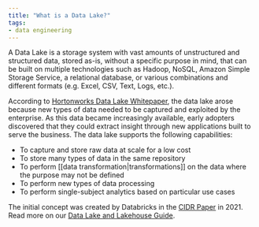 ```yaml
---
title: "What is a Data Lake?"
tags:
- data engineering
---
```

A Data Lake is a storage system with vast amounts of unstructured and structured data, stored as-is, without a specific purpose in mind, that can be built on multiple technologies such as Hadoop, NoSQL, Amazon Simple Storage Service, a relational database, or various combinations and different formats (e.g. Excel, CSV, Text, Logs, etc.).

According to [Hortonworks Data Lake Whitepaper](http://hortonworks.com/wp-content/uploads/2014/05/TeradataHortonworks_Datalake_White-Paper_20140410.pdf), the data lake arose because new types of data needed to be captured and exploited by the enterprise. As this data became increasingly available, early adopters discovered that they could extract insight through new applications built to serve the business. The data lake supports the following capabilities:
-   To capture and store raw data at scale for a low cost
-   To store many types of data in the same repository
-   To perform [[data transformation|transformations]] on the data where the purpose may not be defined
-   To perform new types of data processing
-   To perform single-subject analytics based on particular use cases

The initial concept was created by Databricks in the [CIDR Paper](http://cidrdb.org/cidr2021/papers/cidr2021_paper17.pdf) in 2021. Read more on our [Data Lake and Lakehouse Guide](https://airbyte.com/blog/data-lake-lakehouse-guide-powered-by-table-formats-delta-lake-iceberg-hudi).